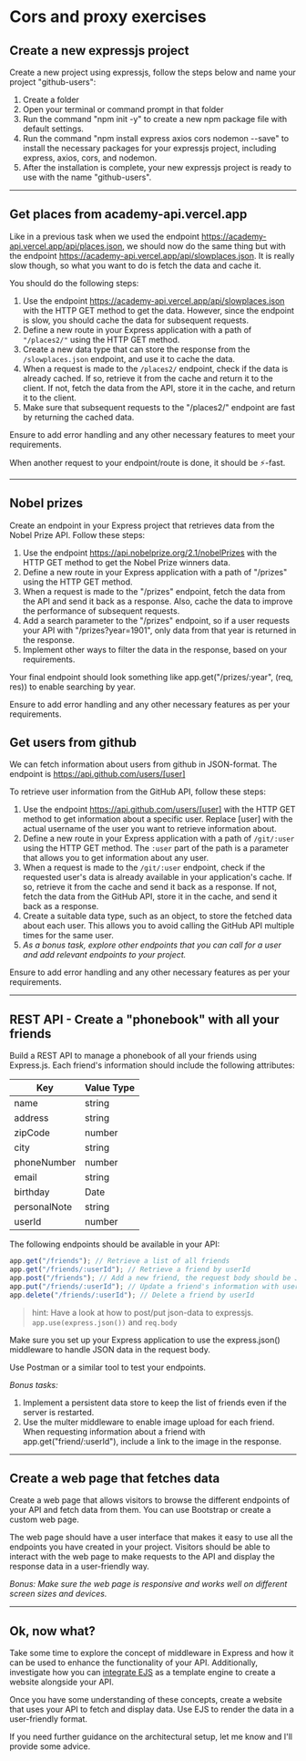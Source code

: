 # Cors and proxy exercises

## Create a new expressjs project

Create a new project using expressjs, follow the steps below and name your project "github-users":

1. Create a folder
1. Open your terminal or command prompt in that folder
1. Run the command "npm init -y" to create a new npm package file with default settings.
1. Run the command "npm install express axios cors nodemon --save" to install the necessary packages for your expressjs project, including express, axios, cors, and nodemon.
1. After the installation is complete, your new expressjs project is ready to use with the name "github-users".

---

## Get places from academy-api.vercel.app

Like in a previous task when we used the endpoint https://academy-api.vercel.app/api/places.json, we should now do the same thing but with the endpoint https://academy-api.vercel.app/api/slowplaces.json. It is really slow though, so what you want to do is fetch the data and cache it.

You should do the following steps:

1. Use the endpoint https://academy-api.vercel.app/api/slowplaces.json with the HTTP GET method to get the data. However, since the endpoint is slow, you should cache the data for subsequent requests.
1. Define a new route in your Express application with a path of `"/places2/"` using the HTTP GET method.
1. Create a new data type that can store the response from the `/slowplaces.json` endpoint, and use it to cache the data.
1. When a request is made to the `/places2/` endpoint, check if the data is already cached. If so, retrieve it from the cache and return it to the client. If not, fetch the data from the API, store it in the cache, and return it to the client.
1. Make sure that subsequent requests to the "/places2/" endpoint are fast by returning the cached data.

Ensure to add error handling and any other necessary features to meet your requirements.

When another request to your endpoint/route is done, it should be ⚡-fast.

---

## Nobel prizes

Create an endpoint in your Express project that retrieves data from the Nobel Prize API. Follow these steps:

1. Use the endpoint https://api.nobelprize.org/2.1/nobelPrizes with the HTTP GET method to get the Nobel Prize winners data.
1. Define a new route in your Express application with a path of "/prizes" using the HTTP GET method.
1. When a request is made to the "/prizes" endpoint, fetch the data from the API and send it back as a response. Also, cache the data to improve the performance of subsequent requests.
1. Add a search parameter to the "/prizes" endpoint, so if a user requests your API with "/prizes?year=1901", only data from that year is returned in the response.
1. Implement other ways to filter the data in the response, based on your requirements.

Your final endpoint should look something like app.get("/prizes/:year", (req, res)) to enable searching by year.

Ensure to add error handling and any other necessary features as per your requirements.

## Get users from github

We can fetch information about users from github in JSON-format. The endpoint is https://api.github.com/users/[user]

To retrieve user information from the GitHub API, follow these steps:

1. Use the endpoint https://api.github.com/users/[user] with the HTTP GET method to get information about a specific user. Replace [user] with the actual username of the user you want to retrieve information about.
1. Define a new route in your Express application with a path of `/git/:user` using the HTTP GET method. The `:user` part of the path is a parameter that allows you to get information about any user.
1. When a request is made to the `/git/:user` endpoint, check if the requested user's data is already available in your application's cache. If so, retrieve it from the cache and send it back as a response. If not, fetch the data from the GitHub API, store it in the cache, and send it back as a response.
1. Create a suitable data type, such as an object, to store the fetched data about each user. This allows you to avoid calling the GitHub API multiple times for the same user.
1. _As a bonus task, explore other endpoints that you can call for a user and add relevant endpoints to your project._

Ensure to add error handling and any other necessary features as per your requirements.

---

## REST API - Create a "phonebook" with all your friends

Build a REST API to manage a phonebook of all your friends using Express.js. Each friend's information should include the following attributes:

| Key          | Value Type |
| ------------ | ---------- |
| name         | string     |
| address      | string     |
| zipCode      | number     |
| city         | string     |
| phoneNumber  | number     |
| email        | string     |
| birthday     | Date       |
| personalNote | string     |
| userId       | number     |

The following endpoints should be available in your API:

```javascript
app.get("/friends"); // Retrieve a list of all friends
app.get("/friends/:userId"); // Retrieve a friend by userId
app.post("/friends"); // Add a new friend, the request body should be JSON
app.put("/friends/:userId"); // Update a friend's information with userId, the request body should be JSON
app.delete("/friends/:userId"); // Delete a friend by userId
```

> hint: Have a look at how to post/put json-data to expressjs. `app.use(express.json())` and `req.body`

Make sure you set up your Express application to use the express.json() middleware to handle JSON data in the request body.

Use Postman or a similar tool to test your endpoints.

_Bonus tasks:_

1. Implement a persistent data store to keep the list of friends even if the server is restarted.
1. Use the multer middleware to enable image upload for each friend. When requesting information about a friend with app.get("friend/:userId"), include a link to the image in the response.

---

## Create a web page that fetches data

Create a web page that allows visitors to browse the different endpoints of your API and fetch data from them. You can use Bootstrap or create a custom web page.

The web page should have a user interface that makes it easy to use all the endpoints you have created in your project. Visitors should be able to interact with the web page to make requests to the API and display the response data in a user-friendly way.

_Bonus: Make sure the web page is responsive and works well on different screen sizes and devices._

---

## Ok, now what?

Take some time to explore the concept of middleware in Express and how it can be used to enhance the functionality of your API.
Additionally, investigate how you can [integrate EJS](https://blog.logrocket.com/how-to-use-ejs-template-node-js-application/) as a template engine to create a website alongside your API.

Once you have some understanding of these concepts, create a website that uses your API to fetch and display data. Use EJS to render the data in a user-friendly format.

If you need further guidance on the architectural setup, let me know and I'll provide some advice.
